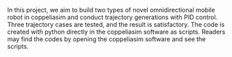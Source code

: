 In this project, we aim to build two types of novel omnidirectional mobile robot in coppeliasim and conduct trajectory generations with PID control.
Three trajectory cases are tested, and the result is satisfactory. 
The code is created with python directly in the coppeliasim software as scripts. 
Readers may find the codes by opening the coppeliasim software and see the scripts.
